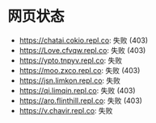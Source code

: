 # 网页状态
- https://chatai.cokio.repl.co: 失败 (403)
- https://Love.cfvqw.repl.co: 失败 (403)
- https://ypto.tnpyv.repl.co: 失败
- https://moo.zxco.repl.co: 失败 (403)
- https://jsn.limkon.repl.co: 失败
- https://qi.limqin.repl.co: 失败 (403)
- https://aro.flinthill.repl.co: 失败 (403)
- https://v.chavir.repl.co: 失败
